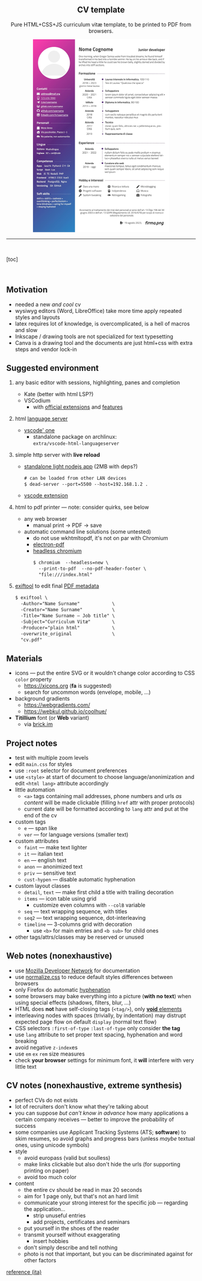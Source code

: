 <div align="center">
<h2>CV template</h2>

Pure HTML+CSS+JS curriculum vitæ template, to be printed to PDF from browsers.

<img src=".repo/screenshot.jpg" height="512">

</div>

---

<br>

[toc]

<br>


## Motivation

- needed a new _and cool_ cv
- wysiwyg editors (Word, LibreOffice) take more time apply repeated styles and layouts
- latex requires lot of knowledge, is overcomplicated, is a hell of macros and slow
- Inkscape / drawing tools are not specialized for text typesetting
- Canva is a drawing tool and the documents are just html+css with extra steps and vendor lock-in


## Suggested environment

1. any basic editor with sessions, highlighting, panes and completion
    - Kate (better with html LSP?)
    - VSCodium
        - with [official extensions](https://aur.archlinux.org/packages/vscodium-bin-marketplace) and [features](https://aur.archlinux.org/packages/vscodium-bin-features)

1. html [language server](https://langserver.org)
    - [vscode' one](https://github.com/Microsoft/vscode/tree/main/extensions/html)
        - standalone package on archlinux:<br>`extra/vscode-html-languageserver`

1. simple http server with **live reload**
    - [standalone light nodejs app](https://github.com/belauzas/dead-server) (2MB with deps?)
        ```shell
        # can be loaded from other LAN devices
        $ dead-server --port=5500 --host=192.168.1.2 .
        ```
    - [vscode extension](https://marketplace.visualstudio.com/items?itemName=ritwickdey.LiveServer)

1. html to pdf printer — note: consider quirks, see below
    - any web browser
        - manual print → PDF → save
    - automatic command line solutions (some untested)
        - do not use wkhtmltopdf, it's not on par with Chromium
        - [electron-pdf](https://github.com/fraserxu/electron-pdf)
        - [headless chromium](https://developer.chrome.com/articles/new-headless/#headless-specific-command-line-flags)
            ```shell
            $ chromium  --headless=new \
              --print-to-pdf  --no-pdf-header-footer \
              "file:///index.html"
            ```

1. [exiftool](https://www.exiftool.org/) to edit final [PDF metadata](https://www.exiftool.org/TagNames/PDF.html)
    ```shell
    $ exiftool \
      -Author="Name Surname"            \
      -Creator="Name Surname"           \
      -Title="Name Surname — Job title" \
      -Subject="Curriculum Vitæ"        \
      -Producer="plain html"            \
      -overwrite_original               \
      "cv.pdf"
    ```


## Materials

- icons — put the entire SVG or it wouldn't change color according to CSS `color` property
    - https://xicons.org (**fa** is suggested)
    - search for uncommon words (envelope, mobile, ...)
- background gradients
    - https://webgradients.com/
    - https://webkul.github.io/coolhue/
- **Titillium** font (or **Web** variant)
    - via [brick.im](https://brick.im/)


## Project notes

- test with multiple zoom levels
- edit `main.css` for styles
- use `:root` selector for document preferences
- use `<style>` at start of document to choose language/anonimization and edit `<html lang>` attribute accordingly
- little automation
    - `<a>` tags containing mail addresses, phone numbers and urls _as content_ will be made clickable (filling `href` attr with proper protocols)
    - current date will be formatted according to `lang` attr and put at the end of the cv
- custom tags
    - `e` — span like
    - `ver` — for language versions (smaller text)
- custom attributes
    - `faint` — make text lighter
    - `it` — italian text
    - `en` — english text
    - `anon` — anonimized text
    - `priv` — sensitive text
    - `cust-hypen` — disable automatic hyphenation
- custom layout classes
    - `detail`, `text` — make first child a title with trailing decoration
    - `items` — icon table using grid
        - customize even columns with `--colB` variable
    - `seq` — text wrapping sequence, with titles
    - `seq2` — text wrapping sequence, dot-interleaving
    - `timeline` — 3-columns grid with decoration
        - use `<b>` for main entries and `<b sub>` for child ones
- other tags/attrs/classes may be reserved or unused


## Web notes (nonexhaustive)

- use [Mozilla Developer Network](https://developer.mozilla.org/en-US/) for documentation
- use [normalize.css](http://necolas.github.io/normalize.css/) to reduce default styles differences between browsers
- only Firefox do automatic [hyphenation](https://developer.mozilla.org/en-US/docs/Web/CSS/hyphens)
- some browsers may bake everything into a picture (**with no text**) when using special effects (shadows, filters, blur, ...)
- HTML does **not** have self-closing tags (`<tag/>`), only [**void** elements](https://developer.mozilla.org/en-US/docs/Glossary/Void_element)
- interleaving nodes with spaces (trivially, by indentation) may distrupt expected page flow on default `display` (normal text flow)
- CSS selectors `:first-of-type` `:last-of-type` only consider **the tag**
- use `lang` attribute to set proper text spacing, hyphenation and word breaking
- avoid negative `z-index`es
- use `em` `ex` `rem` size measures
- check **your browser** settings for minimum font, it **will** interfere with very little text


## CV notes (nonexhaustive, extreme synthesis)

- perfect CVs do not exists
- lot of recruiters don't know what they're talking about
- you can suppose _but can't know in advance_ how many applications a certain company receives — better to improve the probability of success
- some companies use Applicant Tracking Systems (ATS; **software**) to skim resumes, so avoid graphs and progress bars (unless _maybe_ textual ones, using unicode symbols)
- style
    - avoid europass (valid but soulless)
    - make links clickable but also don't hide the urls (for supporting printing on paper)
    - avoid too much color
- content
    - the entire cv should be read in max 20 seconds
    - aim for 1 page only, but that's not an hard limit
    - communicate your strong interest for the specific job — regarding the application...
        - strip unuseful entries
        - add projects, certificates and seminars
    - put yourself in the shoes of the reader
    - transmit yourself without exaggerating
        - insert hobbies
    - don't simply describe and tell nothing
    - photo is not that important, but you can be discriminated against for other factors

[reference (ita)](https://guidopenta.github.io/galactic-CV-guide/)
